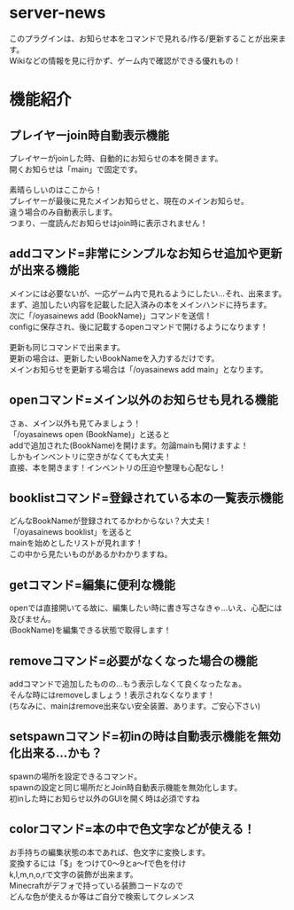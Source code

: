 # server-news
 このプラグインは、お知らせ本をコマンドで見れる/作る/更新することが出来ます。<br>
 Wikiなどの情報を見に行かず、ゲーム内で確認ができる優れもの！
# 機能紹介
## プレイヤーjoin時自動表示機能
 プレイヤーがjoinした時、自動的にお知らせの本を開きます。<br>
 開くお知らせは「main」で固定です。<br>
 <br>
 素晴らしいのはここから！<br>
 プレイヤーが最後に見たメインお知らせと、現在のメインお知らせ。<br>
 違う場合のみ自動表示します。<br>
 つまり、一度読んだお知らせはjoin時に表示されません！<br>
## addコマンド=非常にシンプルなお知らせ追加や更新が出来る機能
 メインには必要ないが、一応ゲーム内で見れるようにしたい...それ、出来ます。<br>
 まず、追加したい内容を記載した記入済みの本をメインハンドに持ちます。<br>
 次に「/oyasainews add (BookName)」コマンドを送信！<br>
 configに保存され、後に記載するopenコマンドで開けるようになります！<br>
 <br>
 更新も同じコマンドで出来ます。<br>
 更新の場合は、更新したいBookNameを入力するだけです。<br>
 メインお知らせを更新する場合は「/oyasainews add main」となります。<br>
## openコマンド=メイン以外のお知らせも見れる機能
 さぁ、メイン以外も見てみましょう！<br>
 「/oyasainews open (BookName)」と送ると<br>
 addで追加された(BookName)を開けます。勿論mainも開けますよ！<br>
 しかもインベントリに空きがなくても大丈夫！<br>
 直接、本を開きます！インベントリの圧迫や整理も心配なし！<br>
## booklistコマンド=登録されている本の一覧表示機能
 どんなBookNameが登録されてるかわからない？大丈夫！<br>
 「/oyasainews booklist」を送ると<br>
 mainを始めとしたリストが見れます！<br>
 この中から見たいものがあるかわかりますね。<br>
## getコマンド=編集に便利な機能
 openでは直接開いてる故に、編集したい時に書き写さなきゃ...いえ、心配には及びません。<br>
 (BookName)を編集できる状態で取得します！<br>
## removeコマンド=必要がなくなった場合の機能
 addコマンドで追加したものの...もう表示しなくて良くなったなぁ。<br>
 そんな時にはremoveしましょう！表示されなくなります！<br>
 (ちなみに、mainはremove出来ない安全装置、あります。ご安心下さい)<br>
## setspawnコマンド=初inの時は自動表示機能を無効化出来る...かも？
 spawnの場所を設定できるコマンド。<br>
 spawnの設定と同じ場所だとJoin時自動表示機能を無効化します。<br>
 初inした時にお知らせ以外のGUIを開く時は必須ですね<br>
## colorコマンド=本の中で色文字などが使える！
 お手持ちの編集状態の本であれば、色文字に変換します。<br>
 変換するには「$」をつけて0～9とa～fで色を付け<br>
 k,l,m,n,o,rで文字の装飾が出来ます。<br>
 Minecraftがデフォで持っている装飾コードなので<br>
 どんな色が使えるか等はご自分で検索してクレメンス<br>